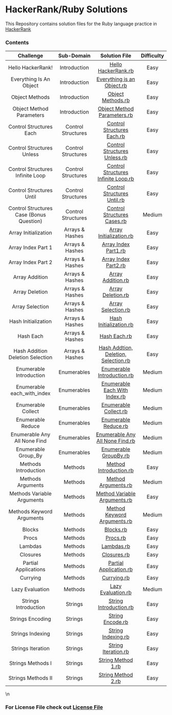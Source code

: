 # HackerRank/Ruby Solutions

This Repository contains solution files for the Ruby language practice in [HackerRank](https://www.hackerrank.com/domains/ruby)

### Contents

| Challenge    | Sub-Domain     | Solution File     | Difficulty    |
| :----------: | :------------: | :-----------: | :----------------: |
| Hello HackerRank! | Introduction | [Hello HackerRank.rb](Solutions/Hello%20Hackerrank.rb) | Easy |
| Everything Is An Object | Introduction | [Everything is an Object.rb](Solutions/Everything%20is%20an%20Object.rb) | Easy |
| Object Methods | Introduction | [Object Methods.rb](Solutions/Object%20Methods.rb) | Easy |
| Object Method Parameters | Introduction | [Object Method Parameters.rb](Solutions/Object%20Method%20Parameter.rb) | Easy |
| Control Structures Each | Control Structures | [Control Structures Each.rb](Solutions/Control%20Structures%20Each.rb) | Easy |
| Control Structures Unless | Control Structures | [Control Structures Unless.rb](Solutions/Control%20Structures%20Unless.rb) | Easy |
| Control Structures Infinite Loop | Control Structures | [Control Structures Infinite Loop.rb](Solutions/Control%20Structures%20Infinite%20Loop.rb) | Easy |
| Control Structures Until | Control Structures | [Control Structures Until.rb](Solutions/Control%20Structures%20Until.rb) | Easy |
| Control Structures Case (Bonus Question) | Control Structures | [Control Structures Cases.rb](Solutions/Control%20Structures%20Cases.rb) | Medium |
| Array Initialization | Arrays & Hashes | [Array Initialization.rb](Solutions/Array%20Initialization.rb) | Easy |
| Array Index Part 1 | Arrays & Hashes | [Array Index Part1.rb](Solutions/Array%20Index%20Part1.rb) | Easy |
| Array Index Part 2 | Arrays & Hashes | [Array Index Part2.rb](Solutions/Array%20Index%20Part2.rb) | Easy |
| Array Addition | Arrays & Hashes | [Array Addition.rb](Solutions/Array%20Addition.rb) | Easy |
| Array Deletion | Arrays & Hashes | [Array Deletion.rb](Solutions/Array%20Deletion.rb) | Easy |
| Array Selection | Arrays & Hashes | [Array Selection.rb](Solutions/Array%20Selection.rb) | Easy |
| Hash Initialization | Arrays & Hashes | [Hash Initialization.rb](Solutions/Hash%20Initialization.rb) | Easy |
| Hash Each | Arrays & Hashes | [Hash Each.rb](Solutions/Hash%20Each.rb) | Easy |
| Hash Addition Deletion Selection | Arrays & Hashes | [Hash Addtion, Deletion, Selection.rb](Solutions/Hash%20Addition%20Deletion%20Selection.rb) | Easy |
| Enumerable Introduction | Enumerables | [Enumerable Introduction.rb](Solutions/Enumerable%20Introduction.rb) | Medium |
| Enumerable each_with_index | Enumerables | [Enumerable Each With Index.rb](Solutions/Enumerable%20Each%20With%20Index.rb) | Medium |
| Enumerable Collect | Enumerables | [Enumerable Collect.rb](Solutions/Enumerable%20Collect.rb) | Medium |
| Enumerable Reduce | Enumerables | [Enumerable Reduce.rb](Solutions/Enumerable%20Reduce.rb) | Medium |
| Enumerable Any All None Find | Enumerables | [Enumerable Any All None Find.rb](Solutions/Enumerable%20Any%20All%20None%20Find.rb) | Medium |
| Enumerable Group_By | Enumerables | [Enumerable GroupBy.rb](Solutions/Enumerable%20GroupBy.rb) | Medium |
| Methods Introduction | Methods | [Method Introduction.rb](Solutions/Method%20Introduction.rb) | Easy |
| Methods Arguments | Methods | [Method Arguments.rb](Solutions/Method%20Arguments.rb) | Medium |
| Methods Variable Arguments | Methods | [Method Variable Arguments.rb](Solutions/Method%20Variable%20Arguments.rb) | Easy |
| Methods Keyword Arguments | Methods | [Method Keyword Arguments.rb](Solutions/Method%20Keyword%20Arguments.rb) | Medium |
| Blocks | Methods | [Blocks.rb](Solutions/Blocks.rb) | Easy |
| Procs | Methods | [Procs.rb](Solutions/Procs.rb) | Easy |
| Lambdas | Methods | [Lambdas.rb](Solutions/Lambdas.rb) | Easy |
| Closures | Methods | [Closures.rb](Solutions/Closures.rb) | Easy |
| Partial Applications | Methods | [Partial Application.rb](Solutions/Partial%20Application.rb) | Easy |
| Currying | Methods | [Currying.rb](Solutions/Currying.rb) | Easy |
| Lazy Evaluation | Methods | [Lazy Evaluation.rb](Solutions/Lazy%20Evaluation.rb) | Medium |
| Strings Introduction | Strings | [String Introduction.rb](Solutions/String%20Introduction.rb) | Easy |
| Strings Encoding | Strings | [String Encode.rb](Solutions/String%20Encode.rb) | Easy |
| Strings Indexing | Strings | [String Indexing.rb](Solutions/String%20Indexing.rb) | Easy |
| Strings Iteration | Strings | [String Iteration.rb](Solutions/String%20Iteration.rb) | Easy |
| Strings Methods I | Strings | [String Method 1.rb](Solutions/String%20Method%201.rb) | Easy |
| Strings Methods II | Strings | [String Method 2.rb](Solutions/String%20Method%202.rb) | Easy |
\n
### For License File check out [License File](./LICENSE)
